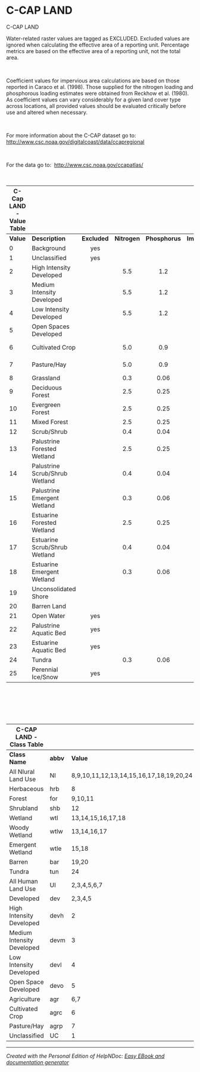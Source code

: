 # C-CAP LAND

C-CAP LAND&nbsp;

Water-related raster values are tagged as EXCLUDED. Excluded values are ignored when calculating the effective area of a reporting unit. Percentage metrics are based on the effective area of a reporting unit, not the total area.&nbsp;

&nbsp;

Coefficient values for impervious area calculations are based on those reported in Caraco et al. (1998). Those supplied for the nitrogen loading and phosphorous loading estimates were obtained from Reckhow et al. (1980). As coefficient values can vary considerably for a given land cover type across locations, all provided values should be evaluated critically before use and altered when necessary.&nbsp;

&nbsp;

For more information about the C-CAP dataset go to:&nbsp; http://www.csc.noaa.gov/digitalcoast/data/ccapregional

&nbsp;

For the data go to:&nbsp; http://www.csc.noaa.gov/ccapatlas/

&nbsp;

| **C-Cap LAND - Value Table** |  |  |  |  |  |  |
| --- | --- | :---: | :---: | :---: | :---: | --- |
| **Value** | **Description** | **Excluded** | **Nitrogen** | **Phosphorus** | **Impervious** | **Class(es)** |
| &#48; | Background | yes | &nbsp; | &nbsp; | &nbsp; | &nbsp; |
| &#49; | Unclassified | yes | &nbsp; | &nbsp; | &nbsp; | &nbsp; |
| &#50; | High Intensity Developed | &nbsp; | &#53;.5 | &#49;.2 | &#48;.9 | UI,dev, devh |
| &#51; | Medium Intensity Developed | &nbsp; | &#53;.5 | &#49;.2 | &#48;.6 | UI,dev, devm |
| &#52; | Low Intensity Developed | &nbsp; | &#53;.5 | &#49;.2 | &#48;.4 | UI,dev, devl |
| &#53; | Open Spaces Developed | &nbsp; | &nbsp; | &nbsp; | &#48;.1 | UI,dev, devo |
| &#54; | Cultivated Crop | &nbsp; | &#53;.0 | &#48;.9 | &nbsp; | UI,agr, agrc |
| &#55; | Pasture/Hay | &nbsp; | &#53;.0 | &#48;.9 | &nbsp; | UI,agr, agrp |
| &#56; | Grassland | &nbsp; | &#48;.3 | &#48;.06 | &#48;.02 | NI,hrb |
| &#57; | Deciduous Forest | &nbsp; | &#50;.5 | &#48;.25 | &#48;.02 | NI,for |
| &#49;0 | Evergreen Forest | &nbsp; | &#50;.5 | &#48;.25 | &#48;.02 | NI,for |
| &#49;1 | Mixed Forest | &nbsp; | &#50;.5 | &#48;.25 | &#48;.02 | NI,for |
| &#49;2 | Scrub/Shrub | &nbsp; | &#48;.4 | &#48;.04 | &#48;.02 | NI,shb |
| &#49;3 | Palustrine Forested Wetland | &nbsp; | &#50;.5 | &#48;.25 | &#48;.02 | NI, wtl, wtlw |
| &#49;4 | Palustrine Scrub/Shrub Wetland | &nbsp; | &#48;.4 | &#48;.04 | &#48;.02 | NI, wtl, wtlw |
| &#49;5 | Palustrine Emergent Wetland | &nbsp; | &#48;.3 | &#48;.06 | &#48;.02 | NI, wtl, wtle |
| &#49;6 | Estuarine Forested Wetland | &nbsp; | &#50;.5 | &#48;.25 | &#48;.02 | NI, wtl, wtlw |
| &#49;7 | Estuarine Scrub/Shrub Wetland | &nbsp; | &#48;.4 | &#48;.04 | &#48;.02 | NI, wtl, wtlw |
| &#49;8 | Estuarine Emergent Wetland | &nbsp; | &#48;.3 | &#48;.06 | &#48;.02 | NI, wtl, wtle |
| &#49;9 | Unconsolidated Shore | &nbsp; | &nbsp; | &nbsp; | &nbsp; | NI,bar |
| &#50;0 | Barren Land | &nbsp; | &nbsp; | &nbsp; | &nbsp; | NI,bar |
| &#50;1 | Open Water | yes | &nbsp; | &nbsp; | &nbsp; | &nbsp; |
| &#50;2 | Palustrine Aquatic Bed | yes | &nbsp; | &nbsp; | &nbsp; | &nbsp; |
| &#50;3 | Estuarine Aquatic Bed | yes | &nbsp; | &nbsp; | &nbsp; | &nbsp; |
| &#50;4 | Tundra | &nbsp; | &#48;.3 | &#48;.06 | &#48;.02 | NI,tun |
| &#50;5 | Perennial Ice/Snow | yes | &nbsp; | &nbsp; | &nbsp; | &nbsp; |


&nbsp;

&nbsp;

&nbsp;

| **C-CAP LAND - Class Table** |  |  |
| --- | --- | --- |
| **Class Name** | **abbv** | **Value** |
| All NIural Land Use | NI | &#56;,9,10,11,12,13,14,15,16,17,18,19,20,24 |
| Herbaceous | hrb | &#56; |
| Forest&nbsp; | for | &#57;,10,11 |
| Shrubland | shb | &#49;2 |
| Wetland | wtl | &#49;3,14,15,16,17,18 |
| Woody Wetland | wtlw | &#49;3,14,16,17 |
| Emergent Wetland | wtle | &#49;5,18 |
| Barren | bar | &#49;9,20 |
| Tundra | tun | &#50;4 |
| All Human Land Use | UI | &#50;,3,4,5,6,7 |
| Developed | dev | &#50;,3,4,5 |
| High Intensity Developed | devh | &#50; |
| Medium Intensity Developed | devm | &#51; |
| Low Intensity Developed | devl | &#52; |
| Open Space Developed | devo | &#53; |
| Agriculture | agr | &#54;,7 |
| Cultivated Crop | agrc | &#54; |
| Pasture/Hay | agrp | &#55; |
| Unclassified | UC | &#49; |



***
_Created with the Personal Edition of HelpNDoc: [Easy EBook and documentation generator](<https://www.helpndoc.com>)_
